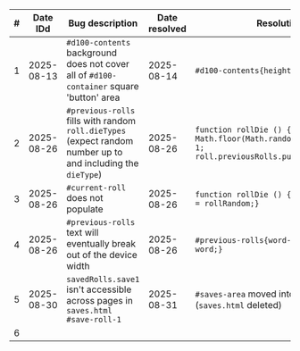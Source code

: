| # | Date IDd | Bug description | Date resolved | Resolution | Commit | Comments |
|-|-|-|-|-|-|-|
| 1 | 2025-08-13 | `#d100-contents` background does not cover all of `#d100-container` square 'button' area | 2025-08-14 | `#d100-contents{height:80px;}` | [main 1cb5750] Fix #d100-contents background ||
| 2 | 2025-08-26 | `#previous-rolls` fills with random `roll.dieTypes` (expect random number up to and including the `dieType`) | 2025-08-26 | `function rollDie () {let rollRandom = Math.floor(Math.random() * dieType) + 1; roll.previousRolls.push(rollRandom);}` |
| 3 | 2025-08-26 | `#current-roll` does not populate | 2025-08-26 | `function rollDie () {roll.currentRoll = rollRandom;}` |
| 4 | 2025-08-26 | `#previous-rolls` text will eventually break out of the device width | 2025-08-26 | `#previous-rolls{word-wrap: break-word;}` |
| 5 | 2025-08-30 | `savedRolls.save1` isn't accessible across pages in `saves.html` `#save-roll-1` | 2025-08-31 | `#saves-area` moved into `index.html` (`saves.html` deleted) |
| 6 | 